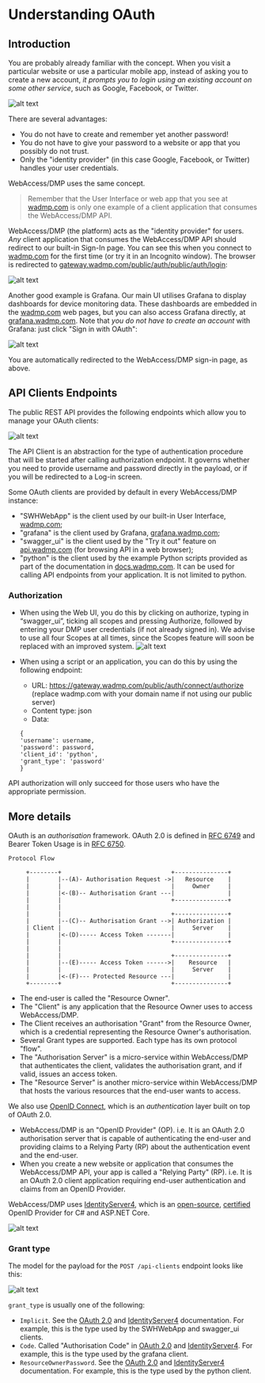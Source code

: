 # Understanding OAuth

## Introduction

You are probably already familiar with the concept. When you visit a particular website or use a particular mobile app, instead of asking you to create a new account, *it prompts you to login using an existing account on some other service*, such as Google, Facebook, or Twitter.

![alt text](./sign-in_examples.png "Example screenshot showing sign-in options")

There are several advantages:
* You do not have to create and remember yet another password!
* You do not have to give your password to a website or app that you possibly do not trust.
* Only the "identity provider" (in this case Google, Facebook, or Twitter) handles your user credentials.

WebAccess/DMP uses the same concept.

> Remember that the User Interface or web app that you see at [wadmp.com]([https://wadmp.com) is only one example
> of a client application that consumes the WebAccess/DMP API.

WebAccess/DMP (the platform) acts as the "identity provider" for users. *Any* client application that consumes the WebAccess/DMP API should redirect to our built-in Sign-In page. You can see this when you connect to [wadmp.com]([https://wadmp.com) for the first time (or try it in an Incognito window). The browser is redirected to [gateway.wadmp.com/public/auth/public/auth/login](https://gateway.wadmp.com/public/auth/public/auth/login):

![alt text](./wadmp_sign-in.png "WA/DMP sign-in page")

Another good example is Grafana. Our main UI utilises Grafana to display dashboards for device monitoring data. These dashboards are embedded in the [wadmp.com](https://wadmp.com) web pages, but you can also access Grafana directly, at [grafana.wadmp.com](https://grafana.wadmp.com).
Note that *you do not have to create an account* with Grafana: just click "Sign in with OAuth":

![alt text](./grafana_sign-in.png "Grafana sign-in page")

You are automatically redirected to the WebAccess/DMP sign-in page, as above.

## API Clients Endpoints

The public REST API provides the following endpoints which allow you to manage your OAuth clients:

![alt text](./APIClients_endpoints.png "APIClients endpoints")

The API Client is an abstraction for the type of authentication procedure that will be started after calling authorization endpoint. It governs whether you need to provide username and password directly in the payload, or if you will be redirected to a Log-in screen.

Some OAuth clients are provided by default in every WebAccess/DMP instance:
* "SWHWebApp" is the client used by our built-in User Interface, [wadmp.com](https://wadmp.com);
* "grafana" is the client used by Grafana, [grafana.wadmp.com](https://grafana.wadmp.com);
* "swagger_ui" is the client used by the "Try it out" feature on [api.wadmp.com](https://api.wadmp.com) (for browsing API in a web browser);
* "python" is the client used by the example Python scripts provided as part of the documentation in [docs.wadmp.com](https://docs.wadmp.com). It can be used for calling API endpoints from your application. It is not limited to python.

### Authorization

* When using the Web UI, you do this by clicking on authorize, typing in “swagger_ui”, ticking all scopes and pressing Authorize, followed by entering your DMP user credentials (if not already signed in). We advise to use all four Scopes at all times, since the Scopes feature will soon be replaced with an improved system.
![alt text](./swagger_auth.png "APIClients endpoints")

* When using a script or an application, you can do this by using the following endpoint:
     * URL: https://gateway.wadmp.com/public/auth/connect/authorize (replace wadmp.com with your domain name if not using our public server)
     * Content type: json
     * Data:
     ```
     {
     'username': username,
     'password': password,
     'client_id': 'python',
     'grant_type': 'password'
     }
     ```

API authorization will only succeed for those users who have the appropriate permission.





## More details

OAuth is an *authorisation* framework.
OAuth 2.0 is defined in [RFC 6749](https://tools.ietf.org/html/rfc6749) and Bearer Token Usage is in [RFC 6750](https://tools.ietf.org/html/rfc6750).

```
Protocol Flow

     +--------+                               +---------------+
     |        |--(A)- Authorisation Request ->|   Resource    |
     |        |                               |     Owner     |
     |        |<-(B)-- Authorisation Grant ---|               |
     |        |                               +---------------+
     |        |
     |        |                               +---------------+
     |        |--(C)-- Authorisation Grant -->| Authorization |
     | Client |                               |     Server    |
     |        |<-(D)----- Access Token -------|               |
     |        |                               +---------------+
     |        |
     |        |                               +---------------+
     |        |--(E)----- Access Token ------>|    Resource   |
     |        |                               |     Server    |
     |        |<-(F)--- Protected Resource ---|               |
     +--------+                               +---------------+
```

* The end-user is called the "Resource Owner".
* The "Client" is any application that the Resource Owner uses to access WebAccess/DMP.
* The Client receives an authorisation "Grant" from the Resource Owner, which is a credential representing the Resource Owner's authorisation.
* Several Grant types are supported. Each type has its own protocol "flow".
* The "Authorisation Server" is a micro-service within WebAccess/DMP that authenticates the client, validates the authorisation grant, and if valid, issues an access token.
* The "Resource Server" is another micro-service within WebAccess/DMP that hosts the various resources that the end-user wants to access.

We also use [OpenID Connect](https://openid.net/connect/), which is an *authentication* layer built on top of OAuth 2.0.

* WebAccess/DMP is an "OpenID Provider" (OP). i.e. It is an OAuth 2.0 authorisation server that is capable of authenticating the end-user and providing claims to a Relying Party (RP) about the authentication event and the end-user.
* When you create a new website or application that consumes the WebAccess/DMP API, your app is called a "Relying Party" (RP). i.e. It is an OAuth 2.0 client application requiring end-user authentication and claims from an OpenID Provider.

WebAccess/DMP uses [IdentityServer4](https://identityserver4.readthedocs.io/en/aspnetcore2/), which is an [open-source](https://github.com/IdentityServer/IdentityServer4), [certified](https://openid.net/developers/certified/) OpenID Provider for C# and ASP.NET Core.

![alt text](./openid_certified.png "OpenID Certified logo")

### Grant type

The model for the payload for the `POST /api-clients` endpoint looks like this:

![alt text](./grant_type_model.png "Model for POST endpoint")

`grant_type` is usually one of the following:
* `Implicit`. See the [OAuth 2.0](https://tools.ietf.org/html/rfc6749) and [IdentityServer4](https://identityserver4.readthedocs.io/en/aspnetcore2/topics/grant_types.html#implicit) documentation. For example, this is the type used by the SWHWebApp and swagger_ui clients.
* `Code`. Called "Authorisation Code" in [OAuth 2.0](https://tools.ietf.org/html/rfc6749) and [IdentityServer4](https://identityserver4.readthedocs.io/en/aspnetcore2/topics/grant_types.html#authorization-code). For example, this is the type used by the grafana client.
* `ResourceOwnerPassword`. See the [OAuth 2.0](https://tools.ietf.org/html/rfc6749) and [IdentityServer4](https://identityserver4.readthedocs.io/en/aspnetcore2/topics/grant_types.html#resource-owner-password) documentation. For example, this is the type used by the python client.